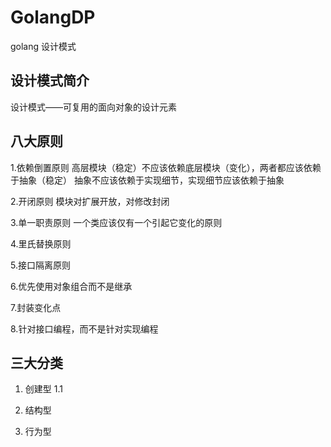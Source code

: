# GolangDP
golang 设计模式
## 设计模式简介
设计模式——可复用的面向对象的设计元素
## 八大原则
1.依赖倒置原则
高层模块（稳定）不应该依赖底层模块（变化），两者都应该依赖于抽象（稳定）
抽象不应该依赖于实现细节，实现细节应该依赖于抽象

2.开闭原则
模块对扩展开放，对修改封闭

3.单一职责原则
一个类应该仅有一个引起它变化的原则

4.里氏替换原则

5.接口隔离原则

6.优先使用对象组合而不是继承

7.封装变化点

8.针对接口编程，而不是针对实现编程

## 三大分类
1. 创建型
1.1 
2. 结构型

3. 行为型
